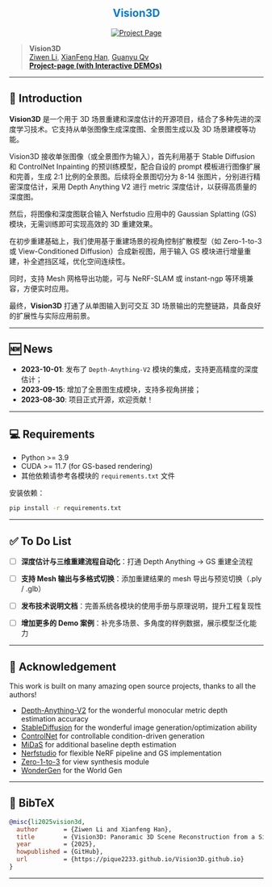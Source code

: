 
<div align="center">
  <h2>
    <a href="https://vistadream-project-page.github.io/" target="_blank" style="text-decoration:none; color:#007ACC;">Vision3D</a>
  </h2>
  <div>
    <a href="https://pique2233.github.io/Vision3D.github.io" target="_blank">
      <img src="https://img.shields.io/badge/Project%20Page-Click%20Here-blue?style=for-the-badge" alt="Project Page">
    </a>
  </div>
</div>

> **Vision3D**  
> [Ziwen Li](https://pique2233.github.io/ziwenli.github.io/), [XianFeng Han](), [Guanyu Qv]()  
> [**Project-page (with Interactive DEMOs)**](https://pique2233.github.io/Vision3D.github.io//)

---

## 🔭 Introduction

**Vision3D** 是一个用于 3D 场景重建和深度估计的开源项目，结合了多种先进的深度学习技术。它支持从单张图像生成深度图、全景图生成以及 3D 场景建模等功能。

Vision3D 接收单张图像（或全景图作为输入），首先利用基于 Stable Diffusion 和 ControlNet Inpainting 的预训练模型，配合自设的 prompt 模板进行图像扩展和完善，生成 2:1 比例的全景图。后续将全景图切分为 8-14 张图片，分别进行精密深度估计，采用 Depth Anything V2 进行 metric 深度估计，以获得高质量的深度图。

然后，将图像和深度图联合输入 Nerfstudio 应用中的 Gaussian Splatting (GS) 模块，无需训练即可实现高效的 3D 重建效果。

在初步重建基础上，我们使用基于重建场景的视角控制扩散模型（如 Zero-1-to-3 或 View-Conditioned Diffusion）合成新视图，用于输入 GS 模块进行增量重建，补全遮挡区域，优化空间连续性。

同时，支持 Mesh 网格导出功能，可与 NeRF-SLAM 或 instant-ngp 等环境兼容，方便实时应用。

最终，**Vision3D** 打通了从单图输入到可交互 3D 场景输出的完整链路，具备良好的扩展性与实际应用前景。

---

## 🆕 News

- **2023-10-01**: 发布了 `Depth-Anything-V2` 模块的集成，支持更高精度的深度估计；
- **2023-09-15**: 增加了全景图生成模块，支持多视角拼接；
- **2023-08-30**: 项目正式开源，欢迎贡献！

---

## 💻 Requirements

- Python >= 3.9
- CUDA >= 11.7 (for GS-based rendering)
- 其他依赖请参考各模块的 `requirements.txt` 文件

安装依赖：

```bash
pip install -r requirements.txt
```

---

## ✅ To Do List


- [ ] **深度估计与三维重建流程自动化**：打通 Depth Anything → GS 重建全流程  
- [ ] **支持 Mesh 输出与多格式切换**：添加重建结果的 mesh 导出与预览切换（.ply / .glb）  
- [ ] **发布技术说明文档**：完善系统各模块的使用手册与原理说明，提升工程复现性  
- [ ] **增加更多的 Demo 案例**：补充多场景、多角度的样例数据，展示模型泛化能力 



---

## 🔗 Acknowledgement

This work is built on many amazing open source projects, thanks to all the authors!

- [Depth-Anything-V2](https://github.com/DepthAnything/Depth-Anything-V2) for the wonderful monocular metric depth estimation accuracy  
- [StableDiffusion](https://github.com/CompVis/stable-diffusion) for the wonderful image generation/optimization ability  
- [ControlNet](https://github.com/lllyasviel/ControlNet) for controllable condition-driven generation  
- [MiDaS](https://github.com/isl-org/MiDaS) for additional baseline depth estimation  
- [Nerfstudio](https://github.com/nerfstudio-project/nerfstudio) for flexible NeRF pipeline and GS implementation  
- [Zero-1-to-3](https://github.com/cvlab-columbia/zero123) for view synthesis module  
- [WonderGen](https://github.com/ZiYang-xie/WorldGen) for the World Gen

---

## 🔖 BibTeX

```bibtex
@misc{li2025vision3d,
  author       = {Ziwen Li and Xianfeng Han},
  title        = {Vision3D: Panoramic 3D Scene Reconstruction from a Single Image via Diffusion and Gaussian Splatting},
  year         = {2025},
  howpublished = {GitHub},
  url          = {https://pique2233.github.io/Vision3D.github.io}
}
```

---

